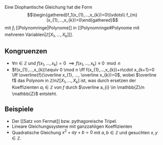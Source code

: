 Eine Diophantische Gleichung hat die Form $$\begin{gathered}f_1(x_{1},...,x_{k})=0\\\vdots\\ f_{m}(x_{1},...,x_{k})=0\end{gathered}$$mit $f_{i}$ [[Polynomringe|Polynome]] in [[Polynomringe#Polynome mit mehreren Variablen|$\mathbb{Z}[X_{1},..., X_{k}]$]]. 


## Kongruenzen
- $\forall n \in \mathbb{Z}$ und $f(x_{1},...,x_{k})=0$ $\implies f(x_1,...,x_{k})\equiv 0\mod n$   
- $f(x_{1},...,x_{k})\equiv 0 \mod n \iff f(x_{1},...,x_{k})+n\cdot x_{k+1}=0 \iff \overline{f}(\overline x_{1}, ..., \overline x_{k})=0$, wobei $\overline f$ das Polynom in $\mathbb{Z}/n \mathbb{Z}[X_{1},...,X_{k}]$ ist, was durch ersetzen der Koeffizienten $a_{i}\in \mathbb{Z}$ von $f$ durch $\overline a_{i} \in \mathbb{Z}/n \mathbb{Z}$ entsteht.


## Beispiele
- Der [[Satz von Fermat]] bzw. pythagoreische Tripel.
- Lineare Gleichungssysteme mit ganzzahligen Koeffizienten
- Quadratische Gleichung $x^{2}+ay+b=0$ mit $a,b\in \mathbb{Z}$ und gesuchten $x,y\in \mathbb{Z}$.
